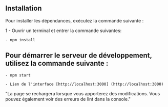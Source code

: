 
## Installation

Pour installer les dépendances, exécutez la commande suivante :

1 - Ouvrir un terminal et entrer la commande suivantes:

    - npm install


## Pour démarrer le serveur de développement, utilisez la commande suivante :

    - npm start

    - Lien de l'interface [http://localhost:3000] (http://localhost:3000)
      
"La page se rechargera lorsque vous apporterez des modifications.
Vous pouvez également voir des erreurs de lint dans la console."

